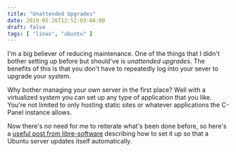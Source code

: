 ```yaml
---
title: "Unattended Upgrades"
date: 2019-05-26T12:52:03-04:00
draft: false
tags: [ "linux", "ubuntu" ]
---
```


I'm a big believer of reducing maintenance. One of the things that I didn't bother setting up before but should've is *unattended upgrades*. The benefits of this is that you don't have to repeatedly log into your sever to upgrade your system.

Why bother managing your own server in the first place? Well with a virtualized system you can set up any type of application that you like. You're not limited to only hosting static sites or whatever applications the C-Panel instance allows.

Now there's no need for me to reiterate what's been done before, so here's a [useful post from libre-software](https://libre-software.net/ubuntu-automatic-updates/) describing how to set it up so that a Ubuntu server updates itself automatically.
